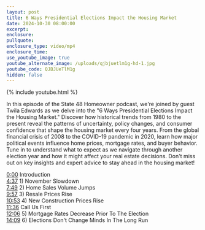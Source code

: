 ```yaml
---
layout: post
title: 6 Ways Presidential Elections Impact the Housing Market
date: 2024-10-30 08:00:00
excerpt:
enclosure:
pullquote:
enclosure_type: video/mp4
enclosure_time:
use_youtube_image: true
youtube_alternate_image: /uploads/qjbjuetlm1g-hd-1.jpg
youtube_code: QJBJUeTlM1g
hidden: false
---
```

{% include youtube.html %}

In this episode of the State 48 Homeowner podcast, we're joined by guest Twila Edwards as we delve into the "6 Ways Presidential Elections Impact the Housing Market." Discover how historical trends from 1980 to the present reveal the patterns of uncertainty, policy changes, and consumer confidence that shape the housing market every four years. From the global financial crisis of 2008 to the COVID-19 pandemic in 2020, learn how major political events influence home prices, mortgage rates, and buyer behavior. Tune in to understand what to expect as we navigate through another election year and how it might affect your real estate decisions. Don't miss out on key insights and expert advice to stay ahead in the housing market!

[0:00](https://www.youtube.com/watch?v=QJBJUeTlM1g&amp;t=0s) Introduction <br>[4:37](https://www.youtube.com/watch?v=QJBJUeTlM1g&amp;t=277s) 1) November Slowdown <br>[7:49](https://www.youtube.com/watch?v=QJBJUeTlM1g&amp;t=469s) 2) Home Sales Volume Jumps <br>[9:57](https://www.youtube.com/watch?v=QJBJUeTlM1g&amp;t=597s) 3) Resale Prices Rise <br>[10:53](https://www.youtube.com/watch?v=QJBJUeTlM1g&amp;t=653s) 4) New Construction Prices Rise <br>[11:36](https://www.youtube.com/watch?v=QJBJUeTlM1g&amp;t=696s) Call Us First <br>[12:06](https://www.youtube.com/watch?v=QJBJUeTlM1g&amp;t=726s) 5) Mortgage Rates Decrease Prior To The Election <br>[14:09](https://www.youtube.com/watch?v=QJBJUeTlM1g&amp;t=849s) 6) Elections Don't Change Minds In The Long Run